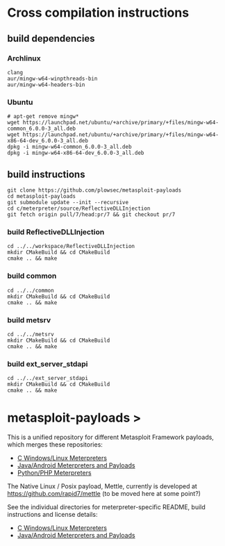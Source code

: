 # Cross compilation instructions

## build dependencies

### Archlinux

```
clang
aur/mingw-w64-winpthreads-bin
aur/mingw-w64-headers-bin
```

### Ubuntu

```
# apt-get remove mingw*
wget https://launchpad.net/ubuntu/+archive/primary/+files/mingw-w64-common_6.0.0-3_all.deb
wget https://launchpad.net/ubuntu/+archive/primary/+files/mingw-w64-x86-64-dev_6.0.0-3_all.deb
dpkg -i mingw-w64-common_6.0.0-3_all.deb
dpkg -i mingw-w64-x86-64-dev_6.0.0-3_all.deb
```
## build instructions
```
git clone https://github.com/plowsec/metasploit-payloads
cd metasploit-payloads
git submodule update --init --recursive
cd c/meterpreter/source/ReflectiveDLLInjection
git fetch origin pull/7/head:pr/7 && git checkout pr/7
```


### build ReflectiveDLLInjection
```
cd ../../workspace/ReflectiveDLLInjection
mkdir CMakeBuild && cd CMakeBuild
cmake .. && make
```

### build common
```
cd ../../common
mkdir CMakeBuild && cd CMakeBuild
cmake .. && make
```

### build metsrv
```
cd ../../metsrv
mkdir CMakeBuild && cd CMakeBuild
cmake .. && make
```


### build ext_server_stdapi
```
cd ../../ext_server_stdapi
mkdir CMakeBuild && cd CMakeBuild
cmake .. && make
```



metasploit-payloads >
=====================

This is a unified repository for different Metasploit Framework payloads, which merges these repositories:

 * [C Windows/Linux Meterpreters][csource]
 * [Java/Android Meterpreters and Payloads][javasource]
 * [Python/PHP Meterpreters][frameworksource]

The Native Linux / Posix payload, Mettle, currently is developed at
https://github.com/rapid7/mettle (to be moved here at some point?)

See the individual directories for meterpreter-specific README, build instructions and license details:

 * [C Windows/Linux Meterpreters][creadme]
 * [Java/Android Meterpreters and Payloads][javareadme]

  [csource]: https://github.com/rapid7/meterpreter
  [creadme]: https://github.com/rapid7/metasploit-payloads/tree/master/c/meterpreter
  [javasource]: https://github.com/rapid7/metasploit-javapayload
  [javareadme]: https://github.com/rapid7/metasploit-payloads/tree/master/java
  [frameworksource]: https://github.com/rapid7/metasploit-framework/tree/master/data/meterpreter
  [build_icon_windows]: https://ci.metasploit.com/buildStatus/icon?job=MeterpreterWin
  [build_icon_posix]: https://travis-ci.org/rapid7/meterpreter.png?branch=master
